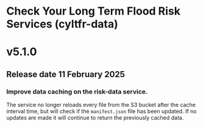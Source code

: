 # Check Your Long Term Flood Risk Services (cyltfr-data)

# v5.1.0

## Release date 11 February 2025

### Improve data caching on the risk-data service.

The service no longer reloads every file from the S3 bucket after the cache interval time, but will check if the
`manifest.json` file has been updated. If no updates are made it will continue to return the previously
cached data.

